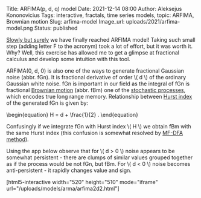 Title: ARFIMA(p, d, q) model
Date: 2021-12-14 08:00
Author: Aleksejus Kononovicius
Tags: interactive, fractals, time series models, topic: ARFIMA, Brownian motion
Slug: arfima-model
Image_url: uploads/2021/arfima-model.png
Status: published

[Slowly but surely](/tag/topic-arfima/) we have finally reached ARFIMA
model! Taking such small step (adding letter F to the acronym) took a lot of
effort, but it was worth it. Why? Well, this exercise has allowed me to get
a glimpse at fractional calculus and develop some intuition with this tool.
<!--more-->

ARFIMA(0, d, 0) is also one of the ways to generate fractional Gaussian
noise (abbr. fGn). It is fractional derivative of order \\\( d \\\) of the
ordinary Gaussian white noise. fGn is important in our field as the integral
of fGn is fractional [Brownian motion](/tag/brownian-motion/) (abbr. fBm) one
of the [stochastic processes](/tag/stochastic-models/), which encodes true
long range memory.  Relationship between [Hurst
index]({filename}/articles/2011/multifractality-time-series.md) of the
generated fGn is given by:

\begin{equation}
    H = d + \frac{1}{2} .
\end{equation}

Confusingly if we integrate fGn with Hurst index \\\( H \\\) we obtain fBm
with the same Hurst index (this confusion is somewhat resolved by [MF-DFA
method]({filename}/articles/2011/multifractality-time-series.md)).

Using the app below observe that for \\\( d > 0 \\\) noise appears to be
somewhat persistent - there are clumps of similar values grouped together as
if the process would be not fGn, but fBm. For \\\( d < 0 \\\) noise becomes
anti-persistent - it rapidly changes value and sign.

[html5-interactive width="520" height="510" mode="iframe"
url="/uploads/models/arma/arfima2d2.html"]
